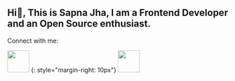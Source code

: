 ## Hi👋, This is Sapna Jha, I am a Frontend Developer and an Open Source enthusiast.

Connect with me:
 
<a href="https://twitter.com/SapnaJ19"><img src="https://cdn-icons-png.flaticon.com/512/3536/3536505.png" width="50"></a> {: style="margin-right: 10px"}
<a href="https://twitter.com/SapnaJ19"><img src="https://cdn-icons-png.flaticon.com/512/733/733579.png" width="50"></a>


